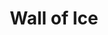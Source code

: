 ---
title: "Wall of Ice"
permalink: /spells/wall-of-ice/
tags:
  - Spell
  - 6th Level
  - Evocation
  - Damage
  - Cold
available_for:
  - Wizard
level: "6th Level"
school: "Evocation"
range: "120 ft"
area: "10 ft"
shape: "Sphere"
comp:
  - V
  - S
  - M
material: "a small piece of quartz."
duration: "10 Minutes"
concentration: true
attack: "DEX Save"
effect: "Cold"
description: |
  You create a wall of ice on a solid surface within range. You can form it into a hemispherical dome or a sphere with a radius of up to 10 feet, or you can shape a flat surface made up of ten 10-foot-square panels. Each panel must be contiguous with another panel. In any form, the wall is 1 foot thick and lasts for the duration.

  If the wall cuts through a creature's space when it appears, the creature within its area is pushed to one side of the wall and must make a dexterity saving throw. On a failed save, the creature takes 10d6 cold damage, or half as much damage on a successful save.

  The wall is an object that can be damaged and thus breached. It has AC 12 and 30 hit points per 10-foot section, and it is vulnerable to fire damage. Reducing a 10-foot section of wall to 0 hit points destroys it and leaves behind a sheet of frigid air in the space the wall occupied. A creature moving through the sheet of frigid air for the first time on a turn must make a constitution saving throw. That creature takes 5d6 cold damage on a failed save, or half as much damage on a successful one.

  **At higher levels.** When you cast this spell using a spell slot of 7th level or higher, the damage the wall deals when it appears increases by 2d6, and the damage from passing through the sheet of frigid air increases by 1d6, for each slot level above 6th.
excerpt: "You create a wall of ice on a solid surface within range."
source: "Basic Rules"
---
